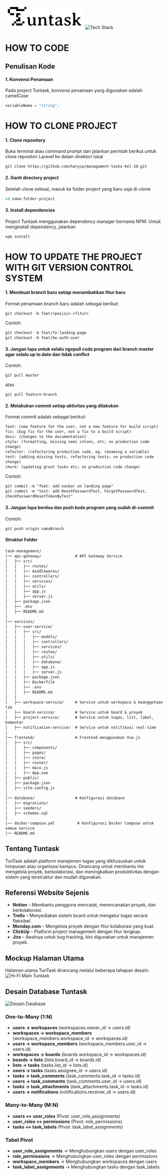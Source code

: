 <img src="https://raw.githubusercontent.com/harycp/managament-tasks-kel-10/master/Screenshot%202025-03-13%20002716.png" alt="Preview" width="250">

<img src="https://skillicons.dev/icons?i=tailwind,vue,express,nodejs,postgresql,javascript" alt="Tech Stack" />

# HOW TO CODE

## Penulisan Kode

#### 1. Konvensi Penamaan

Pada project Tuntask, konvensi penamaan yang digunakan adalah camelCase

```javascript
variableName = "string";
```

# HOW TO CLONE PROJECT

#### 1. Clone repository

Buka terminal atau command prompt dan jalankan perintah berikut untuk clone repositori Laravel ke dalam direktori lokal

```git
git clone https://github.com/harycp/managament-tasks-kel-10.git
```

#### 2. Ganti directory project

Setelah clone selesai, masuk ke folder project yang baru saja di-clone

```bash
cd nama-folder-project
```

#### 3. Install dependencies

Project Tuntask menggunakan dependency manager bernama NPM. Untuk menginstall dependency, jalankan

```bash
npm install
```

# HOW TO UPDATE THE PROJECT WITH GIT VERSION CONTROL SYSTEM

#### 1. Membuat branch baru setiap menambahkan fitur baru

Format penamaan branch baru adalah sebagai berikut:

```
git checkout -b feat/<posisi>-<fitur>
```

Contoh:

```git
git checkout -b feat/fe-landing-page
git checkout -b feat/be-auth-user
```

#### 3. Jangan lupa untuk selalu ngepull code program dari branch master agar selalu up to date dan tidak conflict

Contoh:

```git
git pull master
```

atau

```git
git pull feature-branch
```

#### 2. Melakukan commit setiap aktivitas yang dilakukan

Format commit adalah sebagai berikut:

```
feat: (new feature for the user, not a new feature for build script)
fix: (bug fix for the user, not a fix to a build script)
docs: (changes to the documentation)
style: (formatting, missing semi colons, etc; no production code change)
refactor: (refactoring production code, eg. renaming a variable)
test: (adding missing tests, refactoring tests; no production code change)
chore: (updating grunt tasks etc; no production code change)
```

Contoh:

```git
git commit -m "feat: add navbar on landing page"
git commit -m "test: add ResetPasswordTest, ForgotPasswordTest, checkPasswordResetTokenByTest"
```

#### 3. Jangan lupa berdoa dan push kode program yang sudah di-commit

Contoh:

```git
git push origin namaBranch
```

#### Struktur Folder

```
task-management/
│── api-gateway/               # API Gateway Service
│   ├── src/
│   │   ├── routes/
│   │   ├── middlewares/
│   │   ├── controllers/
│   │   ├── services/
│   │   ├── utils/
│   │   ├── app.js
│   │   ├── server.js
│   ├── package.json
│   ├── .env
│   ├── README.md
│
│── services/
│   ├── user-service/
│   │   ├── src/
│   │   │   ├── models/
│   │   │   ├── controllers/
│   │   │   ├── services/
│   │   │   ├── routes/
│   │   │   ├── utils/
│   │   │   ├── database/
│   │   │   ├── app.js
│   │   │   ├── server.js
│   │   ├── package.json
│   │   ├── Dockerfile
│   │   ├── .env
│   │   ├── README.md
│   │
│   ├── workspace-service/     # Service untuk workspace & keanggotaan tim
│   ├── board-service/         # Service untuk board & proyek
│   ├── project-service/       # Service untuk tugas, list, label, komentar
│   ├── notification-service/  # Service untuk notifikasi real-time
│
│── frontend/                  # Frontend menggunakan Vue.js
│   ├── src/
│   │   ├── components/
│   │   ├── pages/
│   │   ├── store/
│   │   ├── router/
│   │   ├── main.js
│   │   ├── App.vue
│   ├── public/
│   ├── package.json
│   ├── vite.config.js
│
│── database/                  # Konfigurasi database
│   ├── migrations/
│   ├── seeders/
│   ├── schemas.sql
│
│── docker-compose.yml          # Konfigurasi Docker Compose untuk semua service
│── README.md

```

## Tentang Tuntask

TunTask adalah platform manajemen tugas yang dikhususkan untuk himpunan atau organisasi kampus. Dirancang untuk membantu tim mengelola proyek, berkolaborasi, dan meningkatkan produktivitas dengan sistem yang terstruktur dan mudah digunakan.

## Referensi Website Sejenis

- **Notion** – Membantu pengguna mencatat, merencanakan proyek, dan berkolaborasi.
- **Trello** – Menyediakan sistem board untuk mengatur tugas secara fleksibel.
- **Monday.com** – Mengelola proyek dengan fitur kolaborasi yang kuat.
- **ClickUp** – Platform project management dengan fitur lengkap.
- **Jira** – Awalnya untuk bug tracking, kini digunakan untuk manajemen proyek.

## Mockup Halaman Utama

Halaman utama TunTask dirancang melalui beberapa tahapan desain:
![Hi-FI Main Tuntask](hi-fimockuptuntask.png)

## Desain Database Tuntask

![Desain Database](DATABASEDIAGRAMTUNTASK.png)

### One-to-Many (1:N)

- **users → workspaces** (workspaces.owner_id → users.id)
- **workspaces → workspace_members** (workspace_members.workspace_id → workspaces.id)
- **users → workspace_members** (workspace_members.user_id → users.id)
- **workspaces → boards** (boards.workspace_id → workspaces.id)
- **boards → lists** (lists.board_id → boards.id)
- **lists → tasks** (tasks.list_id → lists.id)
- **users → tasks** (tasks.assignee_id → users.id)
- **tasks → task_comments** (task_comments.task_id → tasks.id)
- **users → task_comments** (task_comments.user_id → users.id)
- **tasks → task_attachments** (task_attachments.task_id → tasks.id)
- **users → notifications** (notifications.receiver_id → users.id)

### Many-to-Many (M:N)

- **users ↔ user_roles** (Pivot: user_role_assignments)
- **user_roles ↔ permissions** (Pivot: role_permissions)
- **tasks ↔ task_labels** (Pivot: task_label_assignments)

### Tabel Pivot

- **user_role_assignments** → Menghubungkan users dengan user_roles
- **role_permissions** → Menghubungkan user_roles dengan permissions
- **workspace_members** → Menghubungkan workspaces dengan users
- **task_label_assignments** → Menghubungkan tasks dengan task_labels
